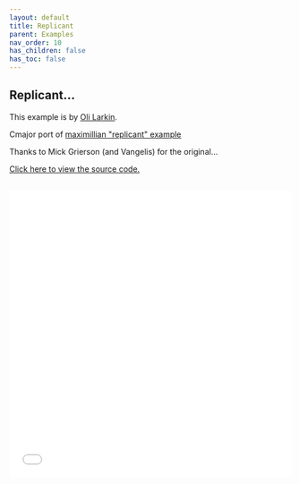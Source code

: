 ```yaml
---
layout: default
title: Replicant
parent: Examples
nav_order: 10
has_children: false
has_toc: false
---
```


## Replicant...

This example is by [Oli Larkin](https://github.com/olilarkin).

Cmajor port of [maximillian "replicant" example](https://github.com/micknoise/Maximilian/blob/master/cpp/commandline/maximilian_examples/16.Replicant/main.cpp)

Thanks to Mick Grierson (and Vangelis) for the original...


<a href="https://github.com/olilarkin/cmajor_replicant" target="_blank">Click here to view the source code.</a>

<iframe style="display: inline-block; width: 100%; height: 32rem; border:none; padding-top: 1rem;"
        src="../../../assets/example_patches/Replicant/index.html">
</iframe>

